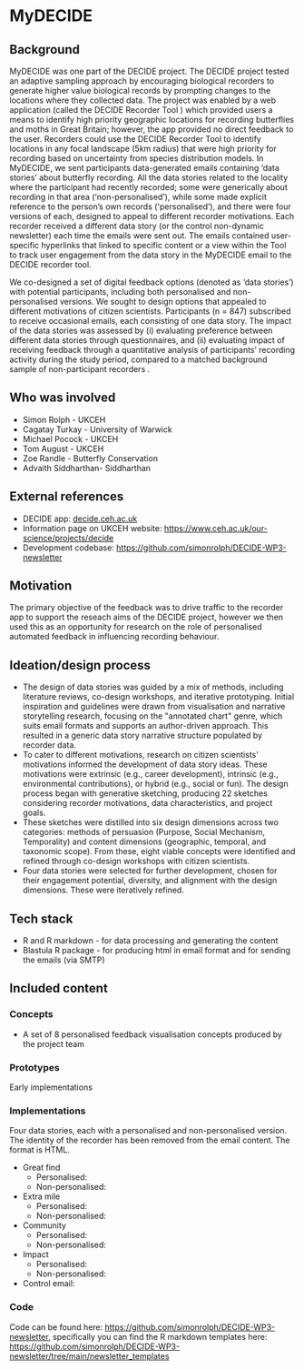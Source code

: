# MyDECIDE

## Background

MyDECIDE was one part of the DECIDE project. The DECIDE project tested an adaptive sampling approach by encouraging biological recorders to generate higher value biological records by prompting changes to the locations where they collected data. The project was enabled by a web application (called the DECIDE Recorder Tool ) which provided users a means to identify high priority geographic locations for recording butterflies and moths in Great Britain; however, the app provided no direct feedback to the user. Recorders could use the DECIDE Recorder Tool to identify locations in any focal landscape (5km radius) that were high priority for recording based on uncertainty from species distribution models. In MyDECIDE, we sent participants data-generated emails containing ‘data stories’ about butterfly recording. All the data stories related to the locality where the participant had recently recorded; some were generically about recording in that area (‘non-personalised’), while some made explicit reference to the person’s own records ('personalised’), and there were four versions of each, designed to appeal to different recorder motivations. Each recorder received a different data story (or the control non-dynamic newsletter) each time the emails were sent out. The emails contained user-specific hyperlinks that linked to specific content or a view within the Tool to track user engagement from the data story in the MyDECIDE email to the DECIDE recorder tool.

We co-designed a set of digital feedback options (denoted as ‘data stories’) with potential participants, including both personalised and non-personalised versions. We sought to design options that appealed to different motivations of citizen scientists. Participants (n = 847) subscribed to receive occasional emails, each consisting of one data story. The impact of the data stories was assessed by (i) evaluating preference between different data stories through questionnaires, and (ii) evaluating impact of receiving feedback through a quantitative analysis of participants’ recording activity during the study period, compared to a matched background sample of non-participant recorders .

## Who was involved

 * Simon Rolph - UKCEH
 * Cagatay Turkay - University of Warwick
 * Michael Pocock - UKCEH
 * Tom August - UKCEH
 * Zoe Randle - Butterfly Conservation
 * Advaith Siddharthan- Siddharthan

## External references

 * DECIDE app: [decide.ceh.ac.uk](https://decide.ceh.ac.uk/opts/scoremap)
 * Information page on UKCEH website: https://www.ceh.ac.uk/our-science/projects/decide
 * Development codebase: https://github.com/simonrolph/DECIDE-WP3-newsletter 

## Motivation

The primary objective of the feedback was to drive traffic to the recorder app to support the reseach aims of the DECIDE project, however we then used this as an opportunity for research on the role of personalised automated feedback in influencing recording behaviour.

## Ideation/design process

 * The design of data stories was guided by a mix of methods, including literature reviews, co-design workshops, and iterative prototyping. Initial inspiration and guidelines were drawn from visualisation and narrative storytelling research, focusing on the "annotated chart" genre, which suits email formats and supports an author-driven approach. This resulted in a generic data story narrative structure populated by recorder data. 
 * To cater to different motivations, research on citizen scientists' motivations informed the development of data story ideas. These motivations were extrinsic (e.g., career development), intrinsic (e.g., environmental contributions), or hybrid (e.g., social or fun). The design process began with generative sketching, producing 22 sketches considering recorder motivations, data characteristics, and project goals. 
 * These sketches were distilled into six design dimensions across two categories: methods of persuasion (Purpose, Social Mechanism, Temporality) and content dimensions (geographic, temporal, and taxonomic scope). From these, eight viable concepts were identified and refined through co-design workshops with citizen scientists. 
 * Four data stories were selected for further development, chosen for their engagement potential, diversity, and alignment with the design dimensions. These were iteratively refined.

## Tech stack

 * R and R markdown - for data processing and generating the content
 * Blastula R package - for producing html in email format and for sending the emails (via SMTP)

## Included content

### Concepts

 * A set of 8 personalised feedback visualisation concepts produced by the project team

### Prototypes

Early implementations

### Implementations

Four data stories, each with a personalised and non-personalised version. The identity of the recorder has been removed from the email content. The format is HTML.

 * Great find
   * Personalised:
   * Non-personalised:
 * Extra mile
   * Personalised:
   * Non-personalised:
 * Community
   * Personalised:
   * Non-personalised:
 * Impact
   * Personalised:
   * Non-personalised:
 * Control email:

### Code

Code can be found here: https://github.com/simonrolph/DECIDE-WP3-newsletter, specifically you can find the R markdown templates here: https://github.com/simonrolph/DECIDE-WP3-newsletter/tree/main/newsletter_templates